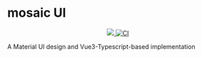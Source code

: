 # mosaic UI

<p align="center">
    <a href="https://codecov.io/gh/ljnMeow/mosaic" > 
      <img src="https://codecov.io/gh/ljnMeow/mosaic/branch/main/graph/badge.svg?token=S5Q0H5QULV"/> 
    </a>
    <a href="https://github.com/ljnMeow/mosaic/actions/workflows/main.yml">
      <img src="https://github.com/ljnMeow/mosaic/actions/workflows/main.yml/badge.svg" alt="CI" style="max-width: 100%;">
    </a>
</p>

A Material UI design and Vue3-Typescript-based implementation
